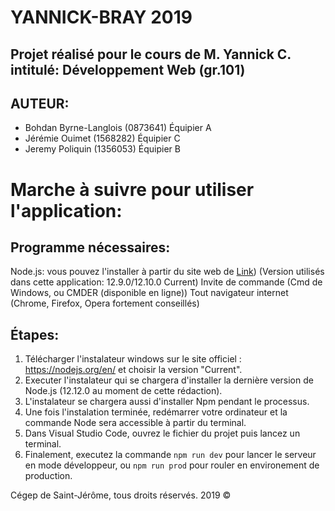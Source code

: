 # YANNICK-BRAY 2019
## Projet réalisé pour le cours de M. Yannick C. intitulé: Développement Web (gr.101)

## AUTEUR: 
- Bohdan Byrne-Langlois (0873641) Équipier A 
- Jérémie Ouimet (1568282) Équipier C 
- Jeremy Poliquin (1356053) Équipier B 

# Marche à suivre pour utiliser l'application:

## Programme nécessaires:
Node.js: vous pouvez l'installer à partir du site web de [Link](http://nodejs.org)) (Version utilisés dans cette application: 12.9.0/12.10.0 Current)
Invite de commande (Cmd de Windows, ou CMDER (disponible en ligne))
Tout navigateur internet (Chrome, Firefox, Opera fortement conseillés)

## Étapes:

1. Télécharger l'instalateur windows sur le site officiel : https://nodejs.org/en/ et choisir la version "Current".
2. Executer l'instalateur qui se chargera d'installer la dernière version de Node.js (12.12.0 au moment de cette rédaction).
3. L'instalateur se chargera aussi d'installer Npm pendant le processus.
4. Une fois l'instalation terminée, redémarrer votre ordinateur et la commande Node sera accessible à partir du terminal.
5. Dans Visual Studio Code, ouvrez le fichier du projet puis lancez un terminal.
6. Finalement, executez la commande ```npm run dev``` pour lancer le serveur en mode développeur,
   ou ```npm run prod``` pour rouler en environement de production.


Cégep de Saint-Jérôme, tous droits réservés. 2019 ©




